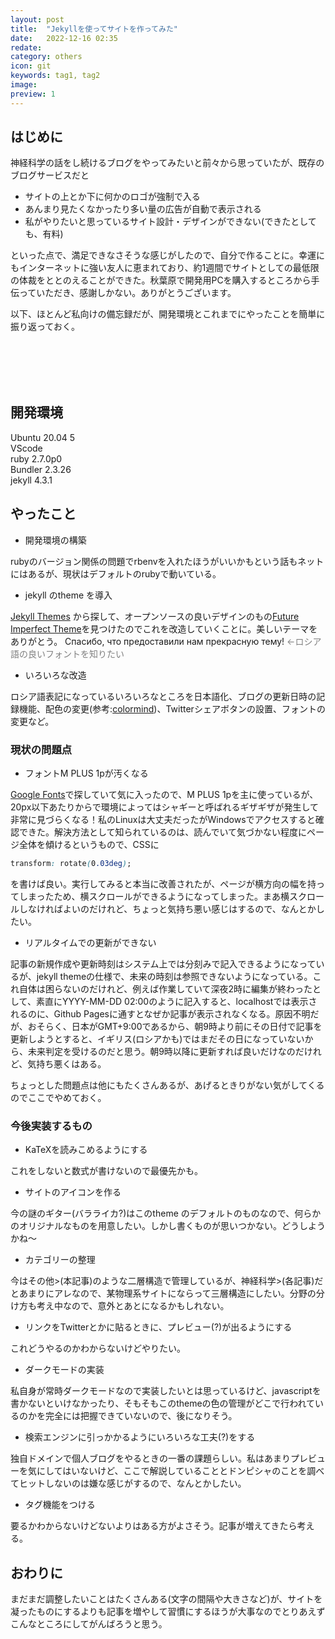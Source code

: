 ```yaml
---
layout: post
title:  "Jekyllを使ってサイトを作ってみた"
date:   2022-12-16 02:35
redate: 
category: others
icon: git
keywords: tag1, tag2
image: 
preview: 1
---
```



## はじめに

神経科学の話をし続けるブログをやってみたいと前々から思っていたが、既存のブログサービスだと

- サイトの上とか下に何かのロゴが強制で入る
- あんまり見たくなかったり多い量の広告が自動で表示される
- 私がやりたいと思っているサイト設計・デザインができない(できたとしても、有料)
  
といった点で、満足できなさそうな感じがしたので、自分で作ることに。幸運にもインターネットに強い友人に恵まれており、約1週間でサイトとしての最低限の体裁をととのえることができた。秋葉原で開発用PCを購入するところから手伝っていただき、感謝しかない。ありがとうございます。

<p style="margin-bottom: 8em">以下、ほとんど私向けの備忘録だが、開発環境とこれまでにやったことを簡単に振り返っておく。</p>

## 開発環境

Ubuntu 20.04 5  
VScode  
ruby 2.7.0p0  
Bundler 2.3.26   
jekyll 4.3.1

## やったこと

- 開発環境の構築

rubyのバージョン関係の問題でrbenvを入れたほうがいいかもという話もネットにはあるが、現状はデフォルトのrubyで動いている。

- jekyll のtheme を導入

[Jekyll Themes](http://jekyllthemes.org/) から探して、オープンソースの良いデザインのもの[Future Imperfect Theme](https://github.com/kaptn3/future-imperfect/)を見つけたのでこれを改造していくことに。美しいテーマをありがとう。 Спасибо, что предоставили нам прекрасную тему! <span style="color: gray; ">←ロシア語の良いフォントを知りたい</span>

- いろいろな改造
  
ロシア語表記になっているいろいろなところを日本語化、ブログの更新日時の記録機能、配色の変更(参考:[colormind](http://colormind.io/))、Twitterシェアボタンの設置、フォントの変更など。

### 現状の問題点

- フォントM PLUS 1pが汚くなる
  
[Google Fonts](https://fonts.google.com/)で探していて気に入ったので、M PLUS 1pを主に使っているが、20px以下あたりからで環境によってはシャギーと呼ばれるギザギザが発生して非常に見づらくなる！私のLinuxは大丈夫だったがWindowsでアクセスすると確認できた。解決方法として知られているのは、読んでいて気づかない程度にページ全体を傾けるというもので、CSSに

```css
transform: rotate(0.03deg);
```

を書けば良い。実行してみると本当に改善されたが、ページが横方向の幅を持ってしまったため、横スクロールができるようになってしまった。まあ横スクロールしなければよいのだけれど、ちょっと気持ち悪い感じはするので、なんとかしたい。

- リアルタイムでの更新ができない

記事の新規作成や更新時刻はシステム上では分刻みで記入できるようになっているが、jekyll themeの仕様で、未来の時刻は参照できないようになっている。これ自体は困らないのだけれど、例えば作業していて深夜2時に編集が終わったとして、素直にYYYY-MM-DD 02:00のように記入すると、localhostでは表示されるのに、Github Pagesに通すとなぜか記事が表示されなくなる。原因不明だが、おそらく、日本がGMT+9:00であるから、朝9時より前にその日付で記事を更新しようとすると、イギリス(ロシアかも)ではまだその日になっていないから、未来判定を受けるのだと思う。朝9時以降に更新すれば良いだけなのだけれど、気持ち悪くはある。

ちょっとした問題点は他にもたくさんあるが、あげるときりがない気がしてくるのでここでやめておく。

### 今後実装するもの

- KaTeXを読みこめるようにする  

これをしないと数式が書けないので最優先かも。

- サイトのアイコンを作る

今の謎のギター(バラライカ?)はこのtheme のデフォルトのものなので、何らかのオリジナルなものを用意したい。しかし書くものが思いつかない。どうしようかね〜

- カテゴリーの整理
  
今はその他>(本記事)のような二層構造で管理しているが、神経科学>(各記事)だとあまりにアレなので、某物理系サイトにならって三層構造にしたい。分野の分け方も考え中なので、意外とあとになるかもしれない。

- リンクをTwitterとかに貼るときに、プレビュー(?)が出るようにする

これどうやるのかわからないけどやりたい。

- ダークモードの実装

私自身が常時ダークモードなので実装したいとは思っているけど、javascriptを書かないといけなかったり、そもそもこのthemeの色の管理がどこで行われているのかを完全には把握できていないので、後になりそう。

- 検索エンジンに引っかかるようにいろいろな工夫(?)をする

独自ドメインで個人ブログをやるときの一番の課題らしい。私はあまりプレビューを気にしてはいないけど、ここで解説していることとドンピシャのことを調べてヒットしないのは嫌な感じがするので、なんとかしたい。

- タグ機能をつける

要るかわからないけどないよりはある方がよさそう。記事が増えてきたら考える。

## おわりに

まだまだ調整したいことはたくさんある(文字の間隔や大きさなど)が、サイトを凝ったものにするよりも記事を増やして習慣にするほうが大事なのでとりあえずこんなところにしてがんばろうと思う。

